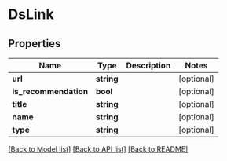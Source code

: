 # DsLink

## Properties
Name | Type | Description | Notes
------------ | ------------- | ------------- | -------------
**url** | **string** |  | [optional] 
**is_recommendation** | **bool** |  | [optional] 
**title** | **string** |  | [optional] 
**name** | **string** |  | [optional] 
**type** | **string** |  | [optional] 

[[Back to Model list]](../../README.md#documentation-for-models) [[Back to API list]](../../README.md#documentation-for-api-endpoints) [[Back to README]](../../README.md)

